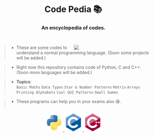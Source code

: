 <h1 align="center"> Code Pedia 📚</h1>
<h3 align="center"> An encyclopedia of codes. </h3><br>

<p> <img align="right" src="https://external-content.duckduckgo.com/iu/?u=https%3A%2F%2Fmedia.istockphoto.com%2Fvectors%2Fprogramming-and-coding-concept-vector-id869105902%3Fk%3D6%26m%3D869105902%26s%3D612x612%26w%3D0%26h%3DF5_yOapylnLS1tAr-KrS-fK1iFSlVx44tEH0t7bNu8g%3D&f=1&nofb=1" width="250px"> </p>

> - These are some codes to understand a normal programming language. (Soon some projects will be added.)

> - Right now this repository contains code of Python, C and C++. (Soon more languages will be added.)

> - **Topics**: <br>
> `Basic Maths` `Data Types` `Star & Number Patterns` `Matrix` `Arrays` `Printing Alphabets` `Cool GUI Patterns` `Small Games`

> - These programs can help you in your exams also 😅. <br><br>

<p align="center"> 
<a href="https://www.python.org" target="_blank"> <img src="https://raw.githubusercontent.com/devicons/devicon/master/icons/python/python-original.svg" alt="python" width="60" height="60"/> </a> 
<a href="https://www.cprogramming.com/" target="_blank"> <img src="https://raw.githubusercontent.com/devicons/devicon/master/icons/c/c-original.svg" alt="c" width="60" height="60"/> </a>
<a href="http://www.cplusplus.com" target="_blank"> <img src="https://raw.githubusercontent.com/devicons/devicon/master/icons/cplusplus/cplusplus-original.svg" alt="c" width="60" height="60"/> </a>
</p>